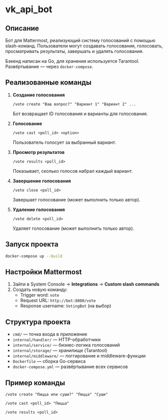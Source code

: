 # vk_api_bot

## Описание

Бот для Mattermost, реализующий систему голосований с помощью slash-команд. Пользователи могут создавать голосования, голосовать, просматривать результаты, завершать и удалять голосования.

Бэкенд написан на Go, для хранения используется Tarantool. Развёртывание — через `docker-compose`.

## Реализованные команды

1. **Создание голосования**  
   ```
   /vote create "Ваш вопрос?" "Вариант 1" "Вариант 2" ...
   ```
   Бот возвращает ID голосования и варианты для голосования.

2. **Голосование**  
   ```
   /vote cast <poll_id> <option>
   ```
   Пользователь голосует за выбранный вариант.

3. **Просмотр результатов**  
   ```
   /vote results <poll_id>
   ```
   Показывает, сколько голосов набрал каждый вариант.

4. **Завершение голосования**  
   ```
   /vote close <poll_id>
   ```
   Завершает голосование (может выполнить только автор).

5. **Удаление голосования**  
   ```
   /vote delete <poll_id>
   ```
   Удаляет голосование (может выполнить только автор).

## Запуск проекта

```bash
docker-compose up --build
```

## Настройки Mattermost

1. Зайти в System Console → **Integrations** → **Custom slash commands**
2. Создать новую команду:
   - Trigger word: `vote`
   - Request URL: `http://bot:8080/vote`
   - Response username: `VotingBot` (на выбор)

## Структура проекта

- `cmd/` — точка входа в приложение
- `internal/handler/` — HTTP-обработчики
- `internal/service/` — бизнес-логика голосований
- `internal/storage/` — хранилище (Tarantool)
- `internal/middleware/` — логгирование и middleware-функции
- `Dockerfile` — сборка Go-сервиса
- `docker-compose.yml` — развёртывание всех сервисов

## Пример команды

```
/vote create "Пицца или суши?" "Пицца" "Суши"
```

```
/vote cast <poll_id> "Пицца"
```

```
/vote results <poll_id>
```